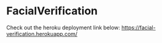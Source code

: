 # FacialVerification

Check out the heroku deployment link below:
https://facial-verification.herokuapp.com/
